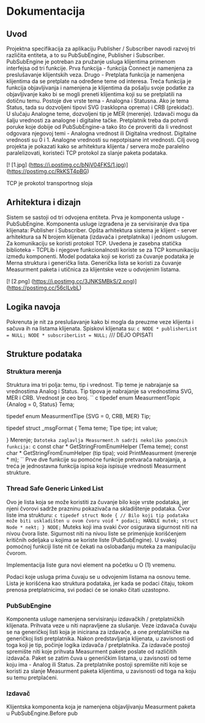# Dokumentacija

## Uvod
Projektna specifikacija za aplikaciju Publisher / Subscriber navodi razvoj tri različita entiteta, a to su PubSubEngine, Publisher i Subscriber. PubSubEngine je potreban za pružanje usluga klijentima primenom interfejsa od tri funkcije. Prva funkcija - funkcija Connect je namenjena za preslušavanje klijentskih veza. Drugo - Pretplata funkcija je namenjena klijentima da se pretplate na određene teme od interesa. Treća funkcija je funkcija objavljivanja i namenjena je klijentima da pošalju svoje podatke za objavljivanje kako bi se mogli preneti klijentima koji su se pretplatili na dotičnu temu. Postoje dve vrste tema - Analogna i Statusna. Ako je tema Status, tada su dozvoljeni tipovi SVG (rasklopna oprema) i CRB (prekidač). U slučaju Analogne teme, dozvoljeni tip je MER (merenje). Izdavači mogu da šalju vrednosti za analogne i digitalne tačke. Pretplatnik treba da potvrdi poruke koje dobije od PubSubEngine-a tako što će proveriti da li vrednost odgovara njegovoj temi - Analogna vrednost ili Digitalna vrednost. Digitalne vrednosti su 0 i 1. Analogne vrednosti su nepotpisane int vrednosti.
Cilj ovog projekta je pokazati kako se arhitektura klijenta / servera može paralelno paralelizovati, koristeći TCP protokol za slanje paketa podataka.

[! [1.jpg] (https://i.postimg.cc/bNjV04FKS/1.jpg)] (https://postimg.cc/RkKST4pBG)

TCP je prokotol transportnog sloja

## Arhitektura i dizajn
Sistem se sastoji od tri odvojena entiteta. Prva je komponenta usluge - PubSubEngine. Komponenta usluge izgrađena je za servisiranje dva tipa klijenata: Publisher i Subscriber. Opšta arhitektura sistema je klijent - server arhitektura sa N brojem klijenata (izdavača i pretplatnika) i jednom uslugom. Za komunikaciju se koristi protokol TCP. Uvedena je zasebna statička biblioteka - TCPLib i njegove funkcionalnosti koriste se za TCP komunikaciju između komponenti. Model podataka koji se koristi za čuvanje podataka je Merna struktura i generička lista. Generička lista se koristi za čuvanje Measurment paketa i utičnica za klijentske veze u odvojenim listama.

[! [2.png] (https://i.postimg.cc/3JNKSMBkS/2.png)] (https://postimg.cc/56cILvbL)

## Logika navoja
Pokrenuta je nit za preslušavanje kako bi mogla da preuzme veze klijenta i sačuva ih na listama klijenata.
Spiskovi klijenata su:
`` c
NODE * publisherList = NULL;
NODE * subscriberList = NULL;
``
/// DEJO OPISATI

## Strukture podataka
### Struktura merenja
Struktura ima tri polja: temu, tip i vrednost. Tip teme je nabrajanje sa vrednostima Analog i Status. Tip tipova je nabrajanje sa vrednostima SVG, MER i CRB. Vrednost je ceo broj.
`` c
tipedef enum MeasurmentTopic {Analog = 0, Status} Tema;

tipedef enum MeasurmentTipe {SVG = 0, CRB, MER} Tip;

tipedef struct _msgFormat {
    Tema teme;
    Tipe tipe;
    int value;

} Merenje;
``
Datoteka zaglavlja Measurment.h sadrži nekoliko pomoćnih funkcija:
`` c
const char * GetStringFromEnumHelper (Tema teme);
const char * GetStringFromEnumHelper (tip tipa);
void PrintMeasurment (merenje * m);
``
Prve dve funkcije su pomoćne funkcije pretvarača nabrajanja, a treća je jednostavna funkcija ispisa koja ispisuje vrednosti Measurment strukture.

### Thread Safe Generic Linked List
Ovo je lista koja se može koristiti za čuvanje bilo koje vrste podataka, jer njeni čvorovi sadrže prazninu pokazivača na skladištenje podataka.
Čvor liste ima strukturu:
`` c
tipedef struct Node
{
    // Bilo koji tip podataka može biti uskladišten u ovom čvoru
    void * podaci;
    HANDLE mutek;
    struct Node * nekt;
} NODE;
``
Muteks koji ima svaki čvor osigurava sigurnost niti na nivou čvora liste. Sigurnost niti na nivou liste se primenjuje korišćenjem kritičnih odeljaka u kojima se koriste liste (PubSubEngine). U svakoj pomoćnoj funkciji liste nit će čekati na oslobađanju muteka za manipulaciju čvorom.

Implementacija liste gura novi element na početku u O (1) vremenu.

Podaci koje usluga prima čuvaju se u odvojenim listama na osnovu teme. Lista je korišćena kao struktura podataka, jer kada se podaci čitaju, tokom prenosa pretplatnicima, svi podaci će se ionako čitati uzastopno.

### PubSubEngine
Komponenta usluge namenjena servisiranju izdavačkih / pretplatničkih klijenata. Prihvata veze u niti napravljene za slušanje. Veze izdavača čuvaju se na generičkoj listi koja je inicirana za izdavače, a one pretplatničke na generičkoj listi pretplatnika. Nakon predstavljanja klijenata, u zavisnosti od toga koji je tip, počinje logika izdavača / pretplatnika. Za izdavače postoji spremište niti koje prihvata Measurment pakete poslate od različitih izdavača. Paket se zatim čuva u generičkim listama, u zavisnosti od teme koju ima - Analog ili Status. Za pretplatnike postoji spremište niti koje se koristi za slanje Measurment paketa klijentima, u zavisnosti od toga na koju su temu pretplaćeni.

### Izdavač
Klijentska komponenta koja je namenjena objavljivanju Measurment paketa u PubSubEngine.Before pub
